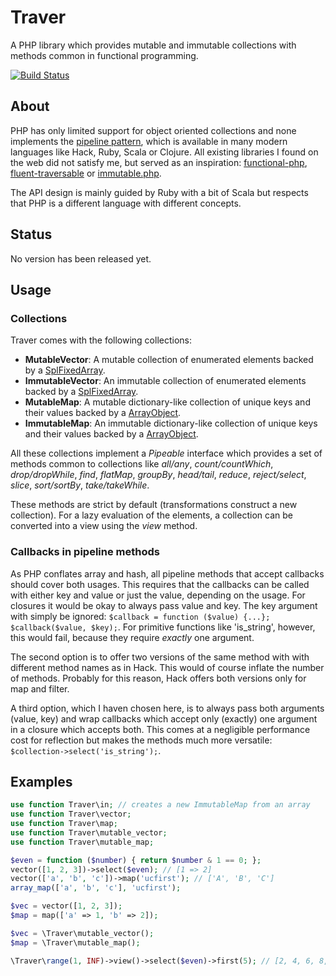 # Traver

A PHP library which provides mutable and immutable collections with methods common in functional programming.

[![Build Status](https://img.shields.io/travis/hoesler/traver/master.svg?style=flat-square)](https://travis-ci.org/hoesler/traver)

## About
PHP has only limited support for object oriented collections and none implements the [pipeline pattern](http://martinfowler.com/articles/collection-pipeline), which is available in many modern languages like Hack, Ruby, Scala or Clojure. All existing libraries I found on the web did not satisfy me, but served as an inspiration: [functional-php](https://github.com/lstrojny/functional-php), [fluent-traversable](https://github.com/psliwa/fluent-traversable) or [immutable.php](https://github.com/jkoudys/immutable.php).

The API design is mainly guided by Ruby with a bit of Scala but respects that PHP is a different language with different concepts.

## Status
No version has been released yet.

## Usage
### Collections
Traver comes with the following collections:

- **MutableVector**: A mutable collection of enumerated elements backed by a [SplFixedArray](http://php.net/manual/en/class.splfixedarray.php).
- **ImmutableVector**: An immutable collection of enumerated elements backed by a [SplFixedArray](http://php.net/manual/en/class.splfixedarray.php).
- **MutableMap**: A mutable dictionary-like collection of unique keys and their values backed by a [ArrayObject](http://php.net/manual/en/class.arrayobject.php).
- **ImmutableMap**: An immutable dictionary-like collection of unique keys and their values backed by a [ArrayObject](http://php.net/manual/en/class.arrayobject.php).

All these collections implement a *Pipeable* interface which provides a set of methods common to collections like *all/any*, *count/countWhich*, *drop/dropWhile*, *find*, *flatMap*, *groupBy*, *head/tail*, *reduce*, *reject/select*, *slice*, *sort/sortBy*, *take/takeWhile*.

These methods are strict by default (transformations construct a new collection). For a lazy evaluation of the elements, a collection can be converted into a view using the *view* method.

### Callbacks in pipeline methods
As PHP conflates array and hash, all pipeline methods that accept callbacks should cover both usages. This requires that the callbacks can be called with either key and value or just the value, depending on the usage. For closures it would be okay to always pass value and key. The key argument with simply be ignored: `$callback = function ($value) {...}; $callback($value, $key);`. For primitive functions like 'is_string', however, this would fail, because they require *exactly* one argument.

The second option is to offer two versions of the same method with with different method names as in Hack. This would of course inflate the number of methods. Probably for this reason, Hack offers both versions only for map and filter.

A third option, which I haven chosen here, is to always pass both arguments (value, key) and wrap callbacks which accept only (exactly) one argument in a closure which accepts both. This comes at a negligible performance cost for reflection but makes the methods much more versatile:
`$collection->select('is_string');`.

## Examples
```php
use function Traver\in; // creates a new ImmutableMap from an array
use function Traver\vector;
use function Traver\map;
use function Traver\mutable_vector;
use function Traver\mutable_map;

$even = function ($number) { return $number & 1 == 0; };
vector([1, 2, 3])->select($even); // [1 => 2]
vector(['a', 'b', 'c'])->map('ucfirst'); // ['A', 'B', 'C']
array_map(['a', 'b', 'c'], 'ucfirst');

$vec = vector([1, 2, 3]);
$map = map(['a' => 1, 'b' => 2]);

$vec = \Traver\mutable_vector();
$map = \Traver\mutable_map();

\Traver\range(1, INF)->view()->select($even)->first(5); // [2, 4, 6, 8, 10] 
```


